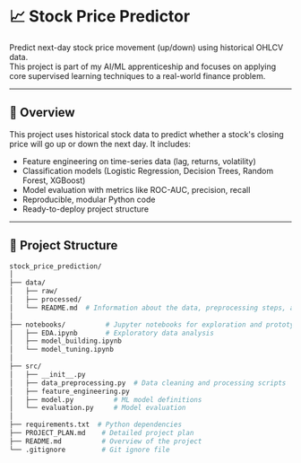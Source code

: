 # 📈 Stock Price Predictor

Predict next-day stock price movement (up/down) using historical OHLCV data.  
This project is part of my AI/ML apprenticeship and focuses on applying core supervised learning techniques to a real-world finance problem.

---

## 🧠 Overview

This project uses historical stock data to predict whether a stock's closing price will go up or down the next day. It includes:

- Feature engineering on time-series data (lag, returns, volatility)
- Classification models (Logistic Regression, Decision Trees, Random Forest, XGBoost)
- Model evaluation with metrics like ROC-AUC, precision, recall
- Reproducible, modular Python code
- Ready-to-deploy project structure

---

## 📁 Project Structure

```bash
stock_price_prediction/
│
├── data/
│   ├── raw/
│   ├── processed/
│   └── README.md  # Information about the data, preprocessing steps, and dataset sources
│
├── notebooks/          # Jupyter notebooks for exploration and prototyping
│   ├── EDA.ipynb       # Exploratory data analysis
│   ├── model_building.ipynb
│   └── model_tuning.ipynb
│
├── src/
│   ├── __init__.py
│   ├── data_preprocessing.py  # Data cleaning and processing scripts
│   ├── feature_engineering.py
│   ├── model.py          # ML model definitions
│   └── evaluation.py     # Model evaluation
│
├── requirements.txt  # Python dependencies
├── PROJECT_PLAN.md    # Detailed project plan
├── README.md          # Overview of the project
└── .gitignore         # Git ignore file

